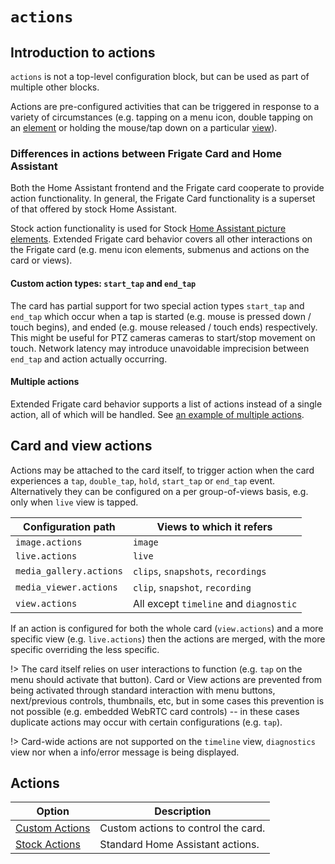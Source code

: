 # `actions`

## Introduction to actions <!-- {docsify-ignore} -->

`actions` is not a top-level configuration block, but can be used as part of
multiple other blocks.

Actions are pre-configured activities that can be triggered in response to a
variety of circumstances (e.g. tapping on a menu icon, double tapping on an
[element](../elements/README.md) or holding the mouse/tap down on a particular
[view](../view.md?id=supported-views)).

### Differences in actions between Frigate Card and Home Assistant

Both the Home Assistant frontend and the Frigate card cooperate to provide
action functionality. In general, the Frigate Card functionality is a superset
of that offered by stock Home Assistant.

Stock action functionality is used for Stock [Home Assistant picture
elements](https://www.home-assistant.io/lovelace/picture-elements/). Extended
Frigate card behavior covers all other interactions on the Frigate card (e.g.
menu icon elements, submenus and actions on the card or views).

#### Custom action types: `start_tap` and `end_tap`

The card has partial support for two special action types `start_tap` and
`end_tap` which occur when a tap is started (e.g. mouse is pressed down /
touch begins), and ended (e.g. mouse released / touch ends) respectively. This
might be useful for PTZ cameras cameras to start/stop movement on touch. Network
latency may introduce unavoidable imprecision between `end_tap` and action
actually occurring.

#### Multiple actions

Extended Frigate card behavior supports a list of actions instead of a single
action, all of which will be handled. See [an example of multiple
actions](../../examples.md?id=multiple-actions).

## Card and view actions <!-- {docsify-ignore} -->

Actions may be attached to the card itself, to trigger action when the card
experiences a `tap`, `double_tap`, `hold`, `start_tap` or `end_tap` event.
Alternatively they can be configured on a per group-of-views basis, e.g. only
when `live` view is tapped.

| Configuration path      | Views to which it refers               |
| ----------------------- | -------------------------------------- |
| `image.actions`         | `image`                                |
| `live.actions`          | `live`                                 |
| `media_gallery.actions` | `clips`, `snapshots`, `recordings`     |
| `media_viewer.actions`  | `clip`, `snapshot`, `recording`        |
| `view.actions`          | All except `timeline` and `diagnostic` |

If an action is configured for both the whole card (`view.actions`) and a more
specific view (e.g. `live.actions`) then the actions are merged, with the more
specific overriding the less specific.

!> The card itself relies on user interactions to function (e.g. `tap` on
the menu should activate that button). Card or View actions are prevented from
being activated through standard interaction with menu buttons, next/previous
controls, thumbnails, etc, but in some cases this prevention is not possible
(e.g. embedded WebRTC card controls) -- in these cases duplicate actions may
occur with certain configurations (e.g. `tap`).

!> Card-wide actions are not supported on the `timeline` view, `diagnostics`
view nor when a info/error message is being displayed.

## Actions <!-- {docsify-ignore} -->

| Option                               | Description                         |
| ------------------------------------ | ----------------------------------- |
| [Custom Actions](./custom/README.md) | Custom actions to control the card. |
| [Stock Actions](./stock/README.md)   | Standard Home Assistant actions.    |

